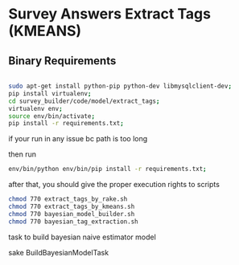  
 # Survey Answers Extract Tags (KMEANS)
 
 ## Binary Requirements
 
 ```bash

 sudo apt-get install python-pip python-dev libmysqlclient-dev;
 pip install virtualenv;
 cd survey_builder/code/model/extract_tags;
 virtualenv env;
 source env/bin/activate;
 pip install -r requirements.txt;
 
```

if your run in any issue bc path is too long

then run

```bash
env/bin/python env/bin/pip install -r requirements.txt;
```

after that, you should give the proper execution rights to scripts

```bash
chmod 770 extract_tags_by_rake.sh
chmod 770 extract_tags_by_kmeans.sh
chmod 770 bayesian_model_builder.sh
chmod 770 bayesian_tag_extraction.sh
```

task to build bayesian naive estimator model

sake BuildBayesianModelTask

